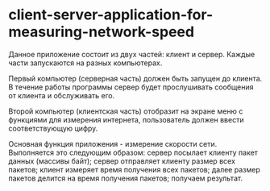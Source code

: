 # client-server-application-for-measuring-network-speed

Данное приложение состоит из двух частей: клиент и сервер. Каждые части запускаются на разных компьютерах. 

Первый компьютер (серверная часть) должен быть запущен до клиента. В течение работы программы сервер будет прослушивать сообщения от клиента и обслуживать его.

Второй компьютер (клиентская часть) отобразит на экране меню с функциями для измерения интернета, пользователь должен ввести соответствующую цифру. 

Основная функция приложения - измерение скорости сети. Выполняется это следующим образом: сервер посылает клиенту пакет данных (массивы байт); сервер отправляет клиенту размер всех пакетов; клиент измеряет время получения всех пакетов; далее размер пакетов делится на время получения пакетов; получаем результат.
